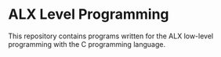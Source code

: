 # ALX Level Programming
This repository contains programs written for the ALX low-level programming with the C programming language.